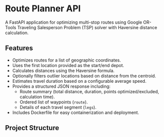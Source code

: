 # Route Planner API

A FastAPI application for optimizing multi-stop routes using Google OR-Tools Traveling Salesperson Problem (TSP) solver with Haversine distance calculation.

## Features

*   Optimizes routes for a list of geographic coordinates.
*   Uses the first location provided as the start/end depot.
*   Calculates distances using the Haversine formula.
*   Optionally filters outlier locations based on distance from the centroid.
*   Estimates travel duration based on a configurable average speed.
*   Provides a structured JSON response including:
    *   Route summary (total distance, duration, points optimized/excluded, calculation time).
    *   Ordered list of waypoints (`route`).
    *   Details of each travel segment (`legs`).
*   Includes Dockerfile for easy containerization and deployment.

## Project Structure